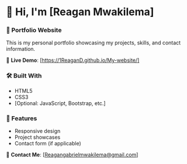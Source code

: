# 👋 Hi, I'm [Reagan Mwakilema]  

### 🚀 Portfolio Website  
This is my personal portfolio showcasing my projects, skills, and contact information.  

🔗 **Live Demo**: [https://1ReaganD.github.io/My-website/]

### 🛠️ Built With  
- HTML5  
- CSS3  
- [Optional: JavaScript, Bootstrap, etc.]  

### 📌 Features  
- Responsive design  
- Project showcases  
- Contact form (if applicable)  

📧 **Contact Me**: [Reagangabrielmwakilema@gmail.com]
